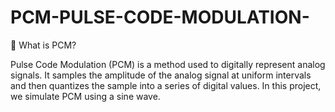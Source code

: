 # PCM-PULSE-CODE-MODULATION-


🧠 What is PCM?

Pulse Code Modulation (PCM) is a method used to digitally represent analog signals. It samples the amplitude of the analog signal at uniform intervals and then quantizes the sample into a series of digital values. In this project, we simulate PCM using a sine wave.
